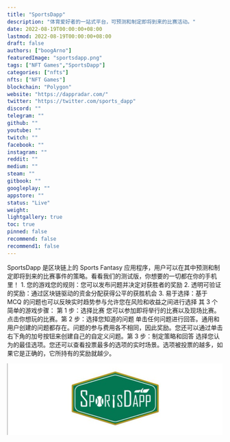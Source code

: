 ```yaml
---
title: "SportsDapp"
description: "体育爱好者的一站式平台，可预测和制定即将到来的比赛活动。"
date: 2022-08-19T00:00:00+08:00
lastmod: 2022-08-19T00:00:00+08:00
draft: false
authors: ["boogArno"]
featuredImage: "sportsdapp.png"
tags: ["NFT Games","SportsDapp"]
categories: ["nfts"]
nfts: ["NFT Games"]
blockchain: "Polygon"
website: "https://dappradar.com/"
twitter: "https://twitter.com/sports_dapp"
discord: ""
telegram: ""
github: ""
youtube: ""
twitch: ""
facebook: ""
instagram: ""
reddit: ""
medium: ""
steam: ""
gitbook: ""
googleplay: ""
appstore: ""
status: "Live"
weight: 
lightgallery: true
toc: true
pinned: false
recommend: false
recommend1: false
---
```

SportsDapp 是区块链上的 Sports Fantasy 应用程序，用户可以在其中预测和制定即将到来的比赛事件的策略。看看我们的测试版，你想要的一切都在你的手机里！ 1. 您的游戏您的规则：您可以发布问题并决定对获胜者的奖励 2. 透明可验证的奖励：通过区块链驱动的资金分配获得公平的获胜机会 3. 易于选择：基于 MCQ 的问题也可以反映实时趋势参与允许您在风险和收益之间进行选择 其 3 个简单的游戏步骤： 第 1 步：选择比赛 您可以参加即将举行的比赛以及现场比赛。点击你想玩的比赛。第 2 步：选择您知道的问题 单击任何问题进行回答。通用和用户创建的问题都存在。问题的参与费用各不相同，因此奖励。您还可以通过单击右下角的加号按钮来创建自己的自定义问题。第 3 步：制定策略和回答 选择您认为的最佳选项。您还可以查看投票最多的选项的实时场景。选项被投票的越多，如果它是正确的，它所持有的奖励就越少。

![1080x360](1080x360.jpg)